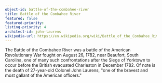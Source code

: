 ```yaml
---
object-id: battle-of-the-combahee-river
title: Battle of the Combahee River
featured: false
featured-priority:
listing-priority: 4
architect-id: john-laurens
wikipedia-url: https://en.wikipedia.org/wiki/Battle_of_the_Combahee_River
---
```


The Battle of the Combahee River was a battle of the American Revolutionary War fought on August 26, 1782, near Beaufort, South Carolina, one of many such confrontations after the Siege of Yorktown to occur before the British evacuated Charleston in December 1782. Of note is the death of 27-year-old Colonel John Laurens, "one of the bravest and most gallant of the American officers."
